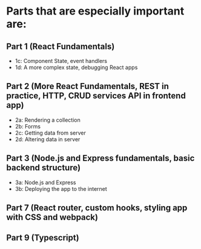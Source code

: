 # Parts that are especially important are:

## Part 1 (React Fundamentals)

- 1c: Component State, event handlers
- 1d: A more complex state, debugging React apps

## Part 2 (More React Fundamentals, REST in practice, HTTP, CRUD services API in frontend app)

- 2a: Rendering a collection
- 2b: Forms
- 2c: Getting data from server
- 2d: Altering data in server

## Part 3 (Node.js and Express fundamentals, basic backend structure)

- 3a: Node.js and Express
- 3b: Deploying the app to the internet

## Part 7 (React router, custom hooks, styling app with CSS and webpack)

## Part 9 (Typescript)
